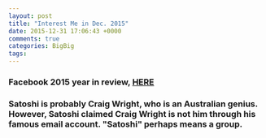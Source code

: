 ```yaml
---
layout: post
title: "Interest Me in Dec. 2015"
date: 2015-12-31 17:06:43 +0000
comments: true
categories: BigBig 
tags: 
---
```


### Facebook 2015 year in review, [HERE](http://yearinreview.fb.com/2015/)

### Satoshi is probably Craig Wright, who is an Australian genius. However, Satoshi claimed Craig Wright is not him through his famous email account.  "Satoshi" perhaps means a group.  
